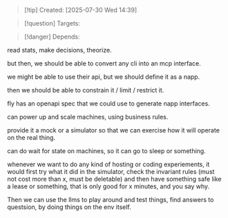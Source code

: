 
>[!tip] Created: [2025-07-30 Wed 14:39]

>[!question] Targets: 

>[!danger] Depends: 

read stats, make decisions, theorize.

but then, we should be able to convert any cli into an mcp interface.

we might be able to use their api, but we should define it as a napp.

then we should be able to constrain it / limit / restrict it.

fly has an openapi spec that we could use to generate napp interfaces.

can power up and scale machines, using business rules.

provide it a mock or a simulator so that we can exercise how it will operate on the real thing.

can do wait for state on machines, so it can go to sleep or something.

whenever we want to do any kind of hosting or coding experiements, it would first try what it did in the simulator, check the invariant rules (must not cost more than x, must be deletable) and then have something safe like a lease or something, that is only good for x minutes, and you say why.

Then we can use the llms to play around and test things, find answers to questsion, by doing things on the env itself.